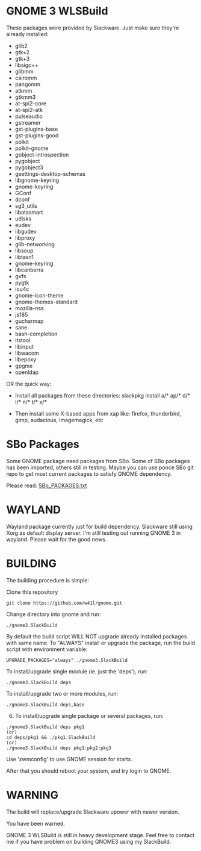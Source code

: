 GNOME 3 WLSBuild
================

These packages were provided by Slackware. Just make sure they're
already installed:

* glib2
* gtk+2
* gtk+3
* libsigc++
* glibmm
* cairomm
* pangomm
* atkmm
* gtkmm3
* at-spi2-core
* at-spi2-atk
* pulseaudio
* gstreamer
* gst-plugins-base
* gst-plugins-good
* polkit
* polkit-gnome
* gobject-introspection
* pygobject
* pygobject3
* gsettings-desktop-schemas
* libgnome-keyring
* gnome-keyring
* GConf
* dconf
* sg3_utils
* libatasmart
* udisks
* eudev
* libgudev
* libproxy
* glib-networking
* libsoup
* libtasn1
* gnome-keyring
* libcanberra
* gvfs
* pygtk
* icu4c
* gnome-icon-theme
* gnome-themes-standard
* mozilla-nss
* js185
* gucharmap
* sane
* bash-completion
* itstool
* libinput
* libwacom
* libepoxy
* gpgme
* openldap

OR the quick way:

* Install all packages from these directories:
  slackpkg install a/* ap/* d/* l/* n/* t/* x/*

* Then install some X-based apps from xap like:
  firefox, thunderbird, gimp, audacious, imagemagick, etc

SBo Packages
============

Some GNOME package need packages from SBo. Some of SBo packages has
been imported, others still in testing. Maybe you can use ponce SBo
git repo to get most current packages to satisfy GNOME dependency.

Please read: <a href="SBo_PACKAGES.txt">SBo_PACKAGES.txt</a>

WAYLAND
=======

Wayland package currently just for build dependency. Slackware still
using Xorg as default display server. I'm still testing out running
GNOME 3 in wayland. Please wait for the good news.

BUILDING
========

The building procedure is simple:

Clone this repository

```
git clone https://github.com/w41l/gnome.git
```

Change directory into gnome and run:

```
./gnome3.SlackBuild
```

By default the build script WILL NOT upgrade already installed
   packages with same name. To "ALWAYS" install or upgrade the package,
   run the build script with environment variable:

```
UPGRADE_PACKAGES="always" ./gnome3.SlackBuild
```

To install/upgrade single module (ie. just the 'deps'), run:

```
./gnome3.SlackBuild deps
```

To install/upgrade two or more modules, run:

```
./gnome3.SlackBuild deps,base
```

6. To install/upgrade single package or several packages, run:

```
./gnome3.SlackBuild deps pkg1
(or)
cd deps/pkg1 && ./pkg1.SlackBuild
(or)
./gnome3.SlackBuild deps pkg1:pkg2:pkg3
```

Use 'xwmconfig' to use GNOME session for startx.

After that you should reboot your system, and try login to GNOME.

WARNING
=======

The build will replace/upgrade Slackware upower with newer version.

You have been warned.

GNOME 3 WLSBuild is still in heavy development stage. Feel free to
contact me if you have problem on building GNOME3 using my
SlackBuild.
